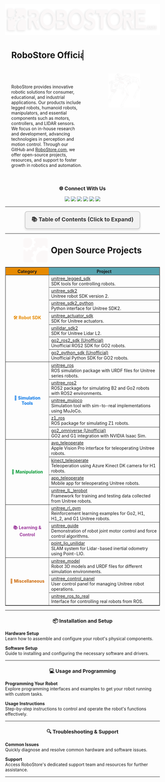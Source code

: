 <div align="center" style="display: flex; align-items: center; justify-content: center; gap: 10px;">
<img src="assets/images/ROBOSTORE_logo_white_wshadow_PNG.png" alt="RoboStore Icon" style="width: 600px; height: 100px; padding:20;" />


</div>



<div align="center">

<!-- <img src="ROBOSTORE_gears_icon.png" alt="RoboStore Icon" style="width: 80px; height: 80px; vertical-align: left;" /> 
<div style="display: flex; align-items: center; gap: 10px;"> -->


<h2 style="font-weight: bold; text-align: left; padding: 20px">
  <span class="typing-animation">RoboStore Official Repository</span>
</h2>

<style>
.typing-animation {
    display: inline-block;
    overflow: hidden;
    white-space: nowrap;
    border-right: 3px solid #333;
    font-size: 28px;
    animation: typing 5s steps(30, end) infinite, blink-caret 0.75s step-end infinite;
}

/* Typing animation with pause */
@keyframes typing {
    0% { width: 0; }
    70% { width: 100%; }
    85% { width: 100%; } /* Pause at full width */
    100% { width: 0; }
}

/* Blinking caret animation */
@keyframes blink-caret {
    50% { border-color: transparent; }
}
</style>



<div style="display: flex; align-items: flex-start;">
    <!-- Left-Aligned Text -->
    <div style="width: 50%; padding: 20px; text-align: left;">
        <p>
            RoboStore provides innovative robotic solutions for consumer, educational, and industrial applications.
            Our products include legged robots, humanoid robots, manipulators, and essential components such as 
            motors, controllers, and LIDAR sensors. We focus on in-house research and development, advancing 
            technologies in perception and motion control. Through our GitHub and 
            <a href="https://www.robostore.com" target="_blank">RoboStore.com</a>, we offer open-source projects, 
            resources, and support to foster growth in robotics and automation.
        </p>
    </div>
    <!-- Right-Aligned Image -->
    <div style="width: 50%;">
        <img src="assets/images/Go2-EDU.png" alt="Unitree Go2" style="width: 45%; height: auto;">
    </div>

</div>



### 🌐 Connect With Us

<a href="https://twitter.com" target="_blank"><img src="https://img.shields.io/badge/Twitter-1DA1F2?style=for-the-badge&logo=twitter&logoColor=white" /></a>
<a href="https://www.youtube.com/@robostoreteam" target="_blank"><img src="https://img.shields.io/badge/YouTube-FF0000?style=for-the-badge&logo=youtube&logoColor=white" /></a>
<a href="https://www.facebook.com/profile.php?id=61552606152435" target="_blank"><img src="https://img.shields.io/badge/Facebook-1877F2?style=for-the-badge&logo=facebook&logoColor=white" /></a>
<a href="https://your-doc-link" target="_blank"><img src="https://img.shields.io/badge/Documentation-FFA500?style=for-the-badge&logo=rss&logoColor=white" /></a>
<a href="mailto:sales@robostore.com" target="_blank"><img src="https://img.shields.io/badge/Email-D14836?style=for-the-badge&logo=gmail&logoColor=white" /></a>
<img src="https://img.shields.io/badge/Years-4-success?style=for-the-badge&logo=github" />

</div>

---
<div align="center">

<details>
    <summary style="
        display: inline-block;
        padding: 12px 20px;
        background-color: #f2f2f2;
        color: #333;
        font-weight: bold;
        font-size: 18px;
        text-decoration: none;
        border: 2px solid #ccc;
        border-radius: 8px;
        box-shadow: 0 4px 6px rgba(0,0,0,0.1);
        cursor: pointer;
        transition: background-color 0.3s ease, transform 0.2s ease;">
        📚 Table of Contents (Click to Expand)
    </summary>

---

### 🔗 **Documentation Links**
| Link | Description |
|------|-------------|
| [About Us](docs/about.md) | Learn more about RoboStore and its mission. |
| [FAQs](docs/faq.md) | Frequently asked questions and their answers. |
| [User Guide](docs/user_guide.md) | Step-by-step guide for using our robotics products. |
| [Installation Guide](docs/installation_guide.md) | Instructions to install and set up the robots. |
| [Troubleshooting](docs/troubleshooting.md) | Common issues and how to resolve them. |
| [Repair and Maintenance](docs/repair_maintenance.md) | Maintenance and repair procedures. |
| [News and Updates](docs/news.md) | Latest news and product updates. |
| [Privacy Policy](docs/policies/privacy_policy.md) | Information on how we handle your data. |
| [Terms of Service](docs/policies/terms_of_service.md) | Terms and conditions for using RoboStore products. |
| [Shipping and Refund Policy](docs/policies/shipping_refund.md) | Shipping procedures and refund policies. |

---
</details>
</div>



---

<div align="center" style="display: flex; align-items: center; justify-content: center; gap: 10px;">
<img src="assets/images/ROBOSTORE_gears_icon-White.png" alt="RoboStore Icon" style="width: 80px; height: 80px; padding:20;" />
<h2 style="margin: 0; font-size: 28px; font-weight: bold;"> Open Source Projects</h2>

</div>


<table align="center" border="1" width="100%">
    <tr style="background-color:#f2f2f2; font-weight:bold; text-align:center;">
        <th style="background-color:#e68a00;">Category</th>
        <th style="background-color:#58A4B0;">Project</th>
    </tr>
    <!-- Robot SDK -->
    <tr>
        <td rowspan="7" align="center" style="font-weight:bold; color:#e68a00; ">🛠️ Robot SDK</td>
        <td>
            <a href="https://github.com/unitreerobotics/unitree_legged_sdk" target="_blank">
                unitree_legged_sdk
            </a> <br>
            SDK tools for controlling robots.
        </td>
    </tr>
    <tr>
        <td>
            <a href="https://github.com/unitreerobotics/unitree_sdk2" target="_blank">
                unitree_sdk2
            </a> <br>
            Unitree robot SDK version 2.
        </td>
    </tr>
    <tr>
        <td>
            <a href="https://github.com/unitreerobotics/unitree_sdk2_python" target="_blank">
                unitree_sdk2_python
            </a> <br>
            Python interface for Unitree SDK2.
        </td>
    </tr>
    <tr>
        <td>
            <a href="https://github.com/unitreerobotics/unitree_actuator_sdk" target="_blank">
                unitree_actuator_sdk
            </a> <br>
            SDK for Unitree actuators.
        </td>
    </tr>
    <tr>
        <td>
            <a href="https://github.com/unitreerobotics/unilidar_sdk2" target="_blank">
                unilidar_sdk2
            </a> <br>
            SDK for Unitree Lidar L2.
        </td>
    </tr>
    <tr>
        <td>
            <a href="https://github.com/abizovnuralem/go2_ros2_sdk" target="_blank">
                go2_ros2_sdk (Unofficial)
            </a> <br>
            Unofficial ROS2 SDK for GO2 robots.
        </td>
    </tr>
    <tr>
        <td>
            <a href="https://github.com/legion1581/go2_python_sdk" target="_blank">
                go2_python_sdk (Unofficial)
            </a> <br>
            Unofficial Python SDK for GO2 robots.
        </td>
    </tr>
    <!-- Simulation Tools -->
    <tr>
        <td rowspan="5" align="center" style="font-weight:bold; color:#0073e6;">🔬 Simulation Tools</td>
        <td>
            <a href="https://github.com/unitreerobotics/unitree_ros" target="_blank">
                unitree_ros
            </a> <br>
            ROS simulation package with URDF files for Unitree series robots.
        </td>
    </tr>
    <tr>
        <td>
            <a href="https://github.com/unitreerobotics/unitree_ros2" target="_blank">
                unitree_ros2
            </a> <br>
            ROS2 package for simulating B2 and Go2 robots with ROS2 environments.
        </td>
    </tr>
    <tr>
        <td>
            <a href="https://github.com/unitreerobotics/unitree_mujoco" target="_blank">
                unitree_mujoco
            </a> <br>
            Simulation tool with sim-to-real implementations using MuJoCo.
        </td>
    </tr>
    <tr>
        <td>
            <a href="https://github.com/unitreerobotics/z1_ros" target="_blank">
                z1_ros
            </a> <br>
            ROS package for simulating Z1 robots.
        </td>
    </tr>
    <tr>
        <td>
            <a href="https://github.com/abizovnuralem/go2_omniverse" target="_blank">
                go2_omniverse (Unofficial)
            </a> <br>
            GO2 and G1 integration with NVIDIA Isaac Sim.
        </td>
    </tr>
    <!-- Manipulation Tools -->
    <tr>
        <td rowspan="4" align="center" style="font-weight:bold; color:#009933;">🤖 Manipulation</td>
        <td>
            <a href="https://github.com/unitreerobotics/avp_teleoperate" target="_blank">
                avp_teleoperate
            </a> <br>
            Apple Vision Pro interface for teleoperating Unitree robots.
        </td>
    </tr>
    <tr>
        <td>
            <a href="https://github.com/unitreerobotics/kinect_teleoperate" target="_blank">
                kinect_teleoperate
            </a> <br>
            Teleoperation using Azure Kinect DK camera for H1 robots.
        </td>
    </tr>
    <tr>
        <td>
            <a href="https://github.com/unitreerobotics/app_teleoperate" target="_blank">
                app_teleoperate
            </a> <br>
            Mobile app for teleoperating Unitree robots.
        </td>
    </tr>
    <tr>
        <td>
            <a href="https://github.com/unitreerobotics/unitree_IL_lerobot" target="_blank">
                unitree_IL_lerobot
            </a> <br>
            Framework for training and testing data collected from Unitree robots.
        </td>
    </tr>
    <!-- Learning & Control Algorithms -->
    <tr>
        <td rowspan="3" align="center" style="font-weight:bold; color:#993399;">📚 Learning & Control</td>
        <td>
            <a href="https://github.com/unitreerobotics/unitree_rl_gym" target="_blank">
                unitree_rl_gym
            </a> <br>
            Reinforcement learning examples for Go2, H1, H1_2, and G1 Unitree robots.
        </td>
    </tr>
    <tr>
        <td>
            <a href="https://github.com/unitreerobotics/unitree_guide" target="_blank">
                unitree_guide
            </a> <br>
            Demonstration of robot joint motor control and force control algorithms.
        </td>
    </tr>
    <tr>
        <td>
            <a href="https://github.com/unitreerobotics/point_lio_unilidar" target="_blank">
                point_lio_unilidar
            </a> <br>
            SLAM system for Lidar-based inertial odometry using Point-LIO.
        </td>
    </tr>
    <!-- Miscellaneous Projects -->
    <tr>
        <td rowspan="3" align="center" style="font-weight:bold; color:#cc6600;">🔧 Miscellaneous</td>
        <td>
            <a href="https://github.com/unitreerobotics/unitree_model" target="_blank">
                unitree_model
            </a> <br>
            Robot 3D models and URDF files for different simulation environments.
        </td>
    </tr>
    <tr>
        <td>
            <a href="https://github.com/unitreerobotics/unitree_control_panel" target="_blank">
                unitree_control_panel
            </a> <br>
            User control panel for managing Unitree robot operations.
        </td>
    </tr>
    <tr>
        <td>
            <a href="https://github.com/unitreerobotics/unitree_ros_to_real" target="_blank">
                unitree_ros_to_real
            </a> <br>
            Interface for controlling real robots from ROS.
        </td>
    </tr>
</table>




---

<h3 align="center">📦 Installation and Setup</h3>

 **Hardware Setup**  
  Learn how to assemble and configure your robot's physical components.

 **Software Setup**  
  Guide to installing and configuring the necessary software and drivers.

---

<h3 align="center">💻 Usage and Programming</h3>

 **Programming Your Robot**  
  Explore programming interfaces and examples to get your robot running with custom tasks.

 **Usage Instructions**  
  Step-by-step instructions to control and operate the robot's functions effectively.

---

<h3 align="center">🔍 Troubleshooting & Support</h3>

 **Common Issues**  
  Quickly diagnose and resolve common hardware and software issues.

 **Support**  
  Access RoboStore's dedicated support team and resources for further assistance.

---


